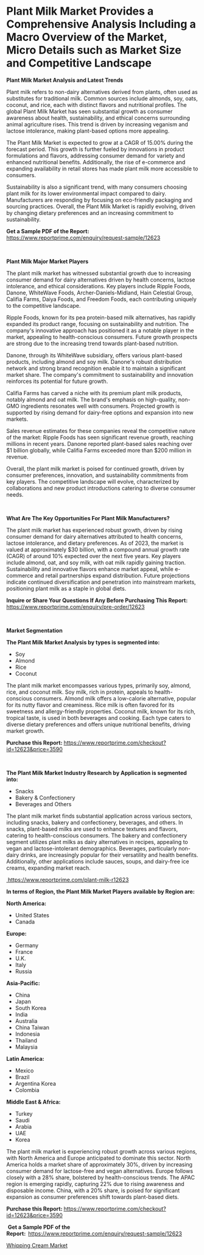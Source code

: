 <p><h1>Plant Milk Market Provides a Comprehensive Analysis Including a Macro Overview of the Market, Micro Details such as Market Size and Competitive Landscape</h1></p><p><strong>Plant Milk Market Analysis and Latest Trends</strong></p>
<p><p>Plant milk refers to non-dairy alternatives derived from plants, often used as substitutes for traditional milk. Common sources include almonds, soy, oats, coconut, and rice, each with distinct flavors and nutritional profiles. The global Plant Milk Market has seen substantial growth as consumer awareness about health, sustainability, and ethical concerns surrounding animal agriculture rises. This trend is driven by increasing veganism and lactose intolerance, making plant-based options more appealing.</p><p>The Plant Milk Market is expected to grow at a CAGR of 15.00% during the forecast period. This growth is further fueled by innovations in product formulations and flavors, addressing consumer demand for variety and enhanced nutritional benefits. Additionally, the rise of e-commerce and expanding availability in retail stores has made plant milk more accessible to consumers. </p><p>Sustainability is also a significant trend, with many consumers choosing plant milk for its lower environmental impact compared to dairy. Manufacturers are responding by focusing on eco-friendly packaging and sourcing practices. Overall, the Plant Milk Market is rapidly evolving, driven by changing dietary preferences and an increasing commitment to sustainability.</p></p>
<p><strong>Get a Sample PDF of the Report:&nbsp;</strong> <a href="https://www.reportprime.com/enquiry/request-sample/12623?utm_campaign=3365&utm_medium=2&utm_source=Github&utm_content=ia&utm_term=19032025&utm_id=plant-milk">https://www.reportprime.com/enquiry/request-sample/12623</a></p>
<p>&nbsp;</p>
<p><strong>Plant Milk Major Market Players</strong></p>
<p><p>The plant milk market has witnessed substantial growth due to increasing consumer demand for dairy alternatives driven by health concerns, lactose intolerance, and ethical considerations. Key players include Ripple Foods, Danone, WhiteWave Foods, Archer-Daniels-Midland, Hain Celestial Group, Califia Farms, Daiya Foods, and Freedom Foods, each contributing uniquely to the competitive landscape.</p><p>Ripple Foods, known for its pea protein-based milk alternatives, has rapidly expanded its product range, focusing on sustainability and nutrition. The company's innovative approach has positioned it as a notable player in the market, appealing to health-conscious consumers. Future growth prospects are strong due to the increasing trend towards plant-based nutrition.</p><p>Danone, through its WhiteWave subsidiary, offers various plant-based products, including almond and soy milk. Danone's robust distribution network and strong brand recognition enable it to maintain a significant market share. The company's commitment to sustainability and innovation reinforces its potential for future growth.</p><p>Califia Farms has carved a niche with its premium plant milk products, notably almond and oat milk. The brand's emphasis on high-quality, non-GMO ingredients resonates well with consumers. Projected growth is supported by rising demand for dairy-free options and expansion into new markets.</p><p>Sales revenue estimates for these companies reveal the competitive nature of the market: Ripple Foods has seen significant revenue growth, reaching millions in recent years. Danone reported plant-based sales reaching over $1 billion globally, while Califia Farms exceeded more than $200 million in revenue.</p><p>Overall, the plant milk market is poised for continued growth, driven by consumer preferences, innovation, and sustainability commitments from key players. The competitive landscape will evolve, characterized by collaborations and new product introductions catering to diverse consumer needs.</p></p>
<p>&nbsp;</p>
<p><strong>What Are The Key Opportunities For Plant Milk Manufacturers?</strong></p>
<p><p>The plant milk market has experienced robust growth, driven by rising consumer demand for dairy alternatives attributed to health concerns, lactose intolerance, and dietary preferences. As of 2023, the market is valued at approximately $30 billion, with a compound annual growth rate (CAGR) of around 10% expected over the next five years. Key players include almond, oat, and soy milk, with oat milk rapidly gaining traction. Sustainability and innovative flavors enhance market appeal, while e-commerce and retail partnerships expand distribution. Future projections indicate continued diversification and penetration into mainstream markets, positioning plant milk as a staple in global diets.</p></p>
<p><strong>Inquire or Share Your Questions If Any Before Purchasing This Report:</strong> <a href="https://www.reportprime.com/enquiry/pre-order/12623?utm_campaign=3365&utm_medium=2&utm_source=Github&utm_content=ia&utm_term=19032025&utm_id=plant-milk">https://www.reportprime.com/enquiry/pre-order/12623</a></p>
<p>&nbsp;</p>
<p><strong>Market Segmentation</strong></p>
<p><strong>The Plant Milk Market Analysis by types is segmented into:</strong></p>
<p><ul><li>Soy</li><li>Almond</li><li>Rice</li><li>Coconut</li></ul></p>
<p><p>The plant milk market encompasses various types, primarily soy, almond, rice, and coconut milk. Soy milk, rich in protein, appeals to health-conscious consumers. Almond milk offers a low-calorie alternative, popular for its nutty flavor and creaminess. Rice milk is often favored for its sweetness and allergy-friendly properties. Coconut milk, known for its rich, tropical taste, is used in both beverages and cooking. Each type caters to diverse dietary preferences and offers unique nutritional benefits, driving market growth.</p></p>
<p><strong>Purchase this Report:&nbsp;</strong><a href="https://www.reportprime.com/checkout?id=12623&price=3590&utm_campaign=3365&utm_medium=2&utm_source=Github&utm_content=ia&utm_term=19032025&utm_id=plant-milk">https://www.reportprime.com/checkout?id=12623&price=3590</a></p>
<p>&nbsp;</p>
<p><strong>The Plant Milk Market Industry Research by Application is segmented into:</strong></p>
<p><ul><li>Snacks</li><li>Bakery & Confectionery</li><li>Beverages and Others</li></ul></p>
<p><p>The plant milk market finds substantial application across various sectors, including snacks, bakery and confectionery, beverages, and others. In snacks, plant-based milks are used to enhance textures and flavors, catering to health-conscious consumers. The bakery and confectionery segment utilizes plant milks as dairy alternatives in recipes, appealing to vegan and lactose-intolerant demographics. Beverages, particularly non-dairy drinks, are increasingly popular for their versatility and health benefits. Additionally, other applications include sauces, soups, and dairy-free ice creams, expanding market reach.</p></p>
<p><a href="https://www.reportprime.com/plant-milk-r12623?utm_campaign=3365&utm_medium=2&utm_source=Github&utm_content=ia&utm_term=19032025&utm_id=plant-milk">&nbsp;https://www.reportprime.com/plant-milk-r12623</a></p>
<p><strong>In terms of Region, the Plant Milk Market Players available by Region are:</strong></p>
<p>
    <p> <strong> North America: </strong>
        <ul>
            <li>United States</li>
            <li>Canada</li>
        </ul>
        </p> 
    <p> <strong> Europe: </strong>
        <ul>
            <li>Germany</li>
            <li>France</li>
            <li>U.K.</li>
            <li>Italy</li>
            <li>Russia</li>
        </ul>
        </p> 
    <p> <strong> Asia-Pacific: </strong>
        <ul>
            <li>China</li>
            <li>Japan</li>
            <li>South Korea</li>
            <li>India</li>
            <li>Australia</li>
            <li>China Taiwan</li>
            <li>Indonesia</li>
            <li>Thailand</li>
            <li>Malaysia</li>
        </ul>
        </p> 
    <p> <strong> Latin America: </strong>
        <ul>
            <li>Mexico</li>
            <li>Brazil</li>
            <li>Argentina Korea</li>
            <li>Colombia</li>
        </ul>
        </p> 
    <p> <strong> Middle East & Africa: </strong>
        <ul>
            <li>Turkey</li>
            <li>Saudi</li>
            <li>Arabia</li>
            <li>UAE</li>
            <li>Korea</li>
        </ul>
    </p>
    </p>
<p><p>The plant milk market is experiencing robust growth across various regions, with North America and Europe anticipated to dominate this sector. North America holds a market share of approximately 30%, driven by increasing consumer demand for lactose-free and vegan alternatives. Europe follows closely with a 28% share, bolstered by health-conscious trends. The APAC region is emerging rapidly, capturing 22% due to rising awareness and disposable income. China, with a 20% share, is poised for significant expansion as consumer preferences shift towards plant-based diets.</p></p>
<p><strong>Purchase this Report: </strong><a href="https://www.reportprime.com/checkout?id=12623&price=3590&utm_campaign=3365&utm_medium=2&utm_source=Github&utm_content=ia&utm_term=19032025&utm_id=plant-milk">https://www.reportprime.com/checkout?id=12623&price=3590</a></p>
<p>&nbsp;<strong>Get a Sample PDF of the Report:&nbsp;&nbsp;</strong><a href="https://www.reportprime.com/enquiry/request-sample/12623?utm_campaign=3365&utm_medium=2&utm_source=Github&utm_content=ia&utm_term=19032025&utm_id=plant-milk">https://www.reportprime.com/enquiry/request-sample/12623</a></p>
<p><strong></strong></p>
<p><p><a href="https://github.com/alejnaouare/Market-Research-Report-List-1/blob/main/whipping-cream-market.md?utm_campaign=3365&utm_medium=2&utm_source=Github&utm_content=ia&utm_term=19032025&utm_id=plant-milk">Whipping Cream Market</a></p></p>